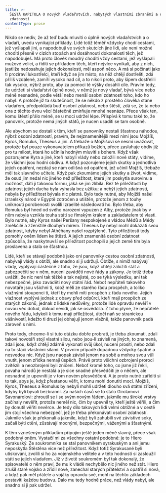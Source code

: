 ```yaml
---
title: >-
  ŠESTÁ KAPITOLA O nových vladařstvích, nabytých vlastními zbraněmi a osobní
  zdatností
contentType: prose
---
```


<section>

Nikdo se nediv, že až teď budu mluviti o úplně nových vladařstvích a o vladaři, uvedu vynikající příklady. Lidé totiž téměř vždycky chodí cestami, jež vyšlapali jiní, a napodobují ve svých skutcích jiné lidi, ale není možné choditi přesně v cizích stopách ani dosáhnouti dokonalosti těch, jež napodobuješ. Má proto člověk moudrý choditi vždy cestami, jež vyšlapali mužové velicí, a říditi se příkladem těch, kteří nejvíce vynikali, aby z nich, jestliže nedosahuje jejich dokonalosti, měl aspoň něco. A má si počínati jako ti prozíraví lukostřelci, kteří když se jim místo, na něž chtějí dostřeliti, zdá příliš vzdálené, zamíří vysoko nad cíl, a to nikoli proto, aby šípem dostřelili tak vysoko, nýbrž proto, aby za pomoci té výšky dosáhli cíle. Pravím tedy, že udržeti si vladařství úplně nové, v němž je nový vladař, bývá více nebo méně nesnadné, podle větší nebo menší osobní zdatnosti toho, kdo ho nabyl. A protože již ta skutečnost, že se někdo z prostého člověka stane vladařem, předpokládá buď osobní zdatnost, nebo štěstí, zdá se, že ta nebo ona z těchto dvou věcí částečně zmirňuje mnohé nesnáze. Přece však ten, komu štěstí přálo méně, se u moci udržel lépe. Přispívá k tomu také to, že panovník, protože nemá jiných států, je nucen usaditi se tam osobně.

Ale abychom se dostali k těm, kteří se panovníky nestali šťastnou náhodou, nýbrž osobní zdatností, pravím, že nejznamenitější mezi nimi jsou Mojžíš, Kyros, Romulus, Theseus a jiní. A třebaže o Mojžíšovi se nesmí uvažovat, protože byl pouze vykonavatelem příkazů božích, přece zasluhuje obdiv již pro tu milost, která ho učinila hodným mluviti s bohem. Když však pozorujeme Kyra a jiné, kteří nabyli vlády nebo založili nové státy, vidíme, že všichni jsou hodni obdivu. A když pozorujeme jejich skutky a jednotlivá jejich opatření, nezdají se nám odlišná od opatření, jež učinil Mojžíš, třebaže měl tak slavného učitele. Když pak zkoumáme jejich skutky a život, vidíme, že osud jim nedal nic jiného než příležitost, která jim poskytla surovinu a možnost, dáti jí takovou formu, jaká se jim zlíbila. Bez té příležitosti by zdatnost jejich ducha byla vyhasla bez užitku; a nebýt jejich zdatnosti, nebyla by příležitost bývala nic platná. Bylo tedy nutné, aby Mojžíš našel izraelský národ v Egyptě zotročen a utištěn, protože jenom z touhy uniknouti porobenosti svolili Izraelité následovati ho. Bylo třeba, aby Romulus byl hned od svého narození vypuzen z Alby, protože jinak by v něm nebyla vznikla touha státi se římským králem a zakladatelem té vlasti. Bylo nutné, aby Kyros našel Peršany nespokojené s vládou Médů a Médy změkčilé a zženštilé dlouhým mírem. Theseus by nebyl mohl dokázati svou zdatnost, kdyby nebyl Athéňany našel rozptýlené. Tyto příležitosti tedy pomohly oněm lidem ke štěstí. A jejich znamenitá osobní zdatnost způsobila, že naskytnuvší se příležitost pochopili a jejich země tím byla proslavena a stala se šťastnou.

Lidé, kteří se stávají podobně jako oni panovníky cestou osobní zdatnosti, nabývají vlády s obtíží, ale snadno si ji udržují. Obtíže, s nimiž nabývají vlády, vyplývají částečně z toho, že jsou, když chtějí založiti stát a zabezpečiti se v něm, nuceni zaváděti nové řády a zákony. Je totiž třeba uvážiti, že nic není tak těžké a tak nejisté, co se týká výsledku, ani tak nebezpečné, jako zaváděti nový státní řád. Neboť nepřáteli takového novotáře jsou všichni ti, kdož měli ze starého řádu prospěch, a toliko vlažnými stoupenci ti, kteří by mohli míti prospěch z řádu nového. Jejich vlažnost vyplývá jednak z obavy před odpůrci, kteří mají prospěch ze starých zákonů, jednak z lidské nedůvěry, protože lidé opravdu nevěří v novou věc dotud, dokud nevidí, jak se osvědčila. Z toho plyne, že nepřátelé nového řádu, kdykoli k tomu mají příležitost, útočí naň se stranickou vášnivostí, kdežto ti druzí jej obhajují jenom vlažně, takže panovník padá zároveň s nimi.

Proto tedy, chceme-li si tuto otázku dobře probrati, je třeba zkoumati, zdali takoví novotáři stojí vlastní silou, nebo jsou-li závislí na jiných, to znamená, zdali jsou, když chtějí zdárně vykonati svůj úkol, nuceni prositi, nebo zdali na to stačí vlastními silami. V prvním případě dopadnou vždycky špatně a nesvedou nic. Když jsou naopak závislí jenom na sobě a mohou svou vůli vnutit, jenom zřídka nemají úspěch. Právě proto všichni ozbrojení proroci zvítězili a neozbrojení byli zničeni. Neboť kromě toho, co jsme již řekli, povaha národů je nestálá a je sice snadné přesvědčiti je o něčem, ale nesnadné je upevniti je v tom novém přesvědčení. A je proto nutné zaříditi si to tak, abys je, když přestanou věřit, k tomu mohl donutiti mocí. Mojžíš, Kyros, Theseus a Romulus by nebyli mohli udržeti dlouho svá státní zřízení, kdyby byli bývali bezbranní. Za našich časů se to stalo Girolamovi Savonarolovi: zhroutil se i se svým novým řádem, jakmile mu široké vrstvy začínaly nevěřit, protože neměl nic, čím by upevnil ty, kteří ještě věřili, a čím by donutil věřiti nevěrce. Je tedy dílo takových lidí velmi obtížné a v cestě jim stojí všechna nebezpečí, jež je třeba překonávati osobní zdatností. Jakmile však je překonali a jakmile, když byli zahubili své závistivé soky, začali býti ctěni, zůstávají mocnými, bezpečnými, váženými a šťastnými.

K těm vznešeným příkladům připojím ještě jeden méně slavný, přece však podobný oněm. Vystačí mi za všechny ostatní podobné: je to Hiero Syrakuský. Ze soukromníka se stal panovníkem syrakuským a ani jemu neposkytla Štěstěna více než příležitost. Když totiž Syrakusané byli utiskováni, zvolili si ho za vojenského velitele a v této hodnosti si zasloužil státi se jejich vladařem. Již v životě soukromém byl tak dokonalý, že spisovatelé o něm praví, že mu k vládě nechybělo nic jiného než stát. Hiero zrušil staré vojsko a zřídil nové, zanechal starých přátelství a opatřil si nová, a když pak měl přátele a vojáky opravdu své, mohl na těchto základech postaviti každou budovu. Dalo mu tedy hodně práce, než vlády nabyl, ale snadno si ji pak udržel.

</section>

[^1]: _Francesco Vettori_ (1474-1539), důvěrný přítel Machiavelliův (byli spolu r. 1507 s poselstvím u císaře Maxmiliána); vyslanec republiky florentské u papeže Lva X. __Pozn. překl___._

[^2]: _Filippo da Gasavecchia_, přítel Machiavelliův i Vettoriův. _Pozn. překl._

[^3]: _Pavel_ (Pagolo) _Vettori__,_ bratr Francesca Vettoriho. _Pozn. překl._

[^4]: _Plautův Geta_, postava z Plautovy komedie. _Pozn. překl._

[^5]: Frosino z Panzana, Antonio Guicciardini, Batisto Guicciardini, Filippo Ginori, Tommaso del Bene – Maciavelliovi sousedé a známí. _Pozn. překl._

[^6]: _Frosino z Panzana__,_ _Antonio Guicciardini__,_ _Batista Guicciardini__,_ _Filippo Ginori__,_ _Tommaso del Bene__,_ Machiavelliovi sousedé a známí. _Pozn. překl._

[^7]: (Kdysi) výrobce a podomní obchodník s vápnem. _Pozn. red._

[^8]: Pozdější název _Il Principe – Vladař_. _Pozn. překl._

[^9]: _Giuliano de’ Medici_ (1479–1516) zatím zemřel, takže Machiavelli věnoval pak _Vladaře_ Lorenzovi de’ Medici. _Pozn. překl._

[^10]: _Ardinghelli Piero_, florentský prelát, byl tenkrát sekretářem papeže Lva X. Měl pověst intrikána a Machiavelli se obával, aby se Ardinghelli nevydával za autora _Vladaře_. _Pozn. překl._

[^11]: Brokát se zlatými vlákny nebo oděv z něho zhotovený. _Pozn. red._

[^12]: Nejvyšší státní nebo soudní úředník ve starověkém Římě. _Pozn. red._

[^13]: _Giorgio Scali__,_ bohatý Florenťan, člen vlády, ale tak zpupný, že proti sobě popudil své spoluobčany, „ačkoli ho nedávno předtím zbožňovali“, a byl 1382 sťat. _Pozn. překl._

[^14]: _Konstantinopolský císař:_ Jan Cantacuzen. _Pozn. překl._

[^15]: Narážka na aragonského krále Ferdinanda V. Katolického (1452–1516), o němž i Guicciardini, který býval vyslancem u jeho dvora, napsal: „Má pověst vladaře, který často neplní daný slib. Myslím, že se dovede přetvařovat lépe než kdokoli jiný.“ _Pozn. překl._

[^16]: _Bernabo_ z Milána: z rodu Visconti, známý svými podivínskými skutky, když byl členem milánské vlády. _Pozn. překl._

[^17]: _Nevídané věci_ způsobené bohem: Machiavelli zde jistě nemíní žádné zázraky současné, nýbrž používá k podepření své výzvy obrazu biblického. _Pozn. překl._
